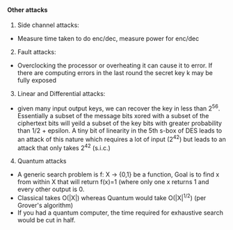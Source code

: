 #### Other attacks

1. Side channel attacks:
  - Measure time taken to do enc/dec, measure power for enc/dec
2. Fault attacks:
  - Overclocking the processor or overheating it can cause it to error. If there
    are computing errors in the last round the secret key k may be fully exposed
3. Linear and Differential attacks:
  - given many input output keys, we can recover the key in less than
2<sup>56</sup>. Essentially a subset of the message bits xored with a subset of
the ciphertext bits will yeild a subset of the key bits with greater probability
than 1/2 + epsilon. A tiny bit of linearity in the 5th s-box of DES leads to an
attack of this nature which requires a lot of input (2<sup>42</sup>) but leads
to an attack that only takes 2<sup>42</sup> (s.i.c.)
4. Quantum attacks
  - A generic search problem is f: X -> {0,1} be a function, Goal is to find x
    from within X that will return f(x)=1 (where only one x returns 1 and every
other output is 0.
  - Classical takes O(|X|) whereas Quantum would take O(|X|<sup>1/2</sup>) (per
    Grover's algorithm)
  - If you had a quantum computer, the time required for exhaustive search would
    be cut in half.
